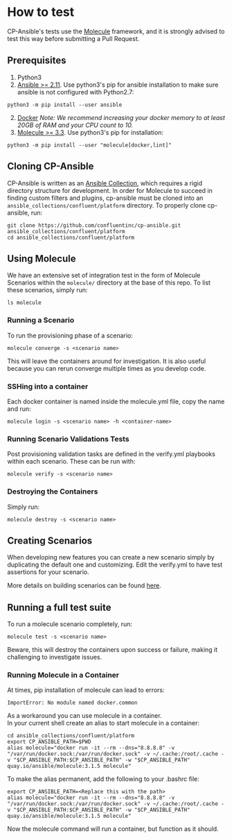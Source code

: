 # How to test

CP-Ansible's tests use the [Molecule](https://molecule.readthedocs.io/en/latest/) framework, and it is strongly advised to test this way before submitting a Pull Request.

## Prerequisites

1. Python3
2. [Ansible >= 2.11](https://docs.ansible.com/ansible/latest/installation_guide/intro_installation.html#installing-ansible-with-pip). Use python3's pip for ansible installation to make sure ansible is not configured with Python2.7:
```
python3 -m pip install --user ansible
```
2. [Docker](https://docs.docker.com/get-docker/) *Note: We recommend increasing your docker memory to at least 20GB of RAM and your CPU count to 10.*
3. [Molecule >= 3.3](https://molecule.readthedocs.io/en/latest/installation.html#install). Use python3's pip for installation: 
```
python3 -m pip install --user "molecule[docker,lint]"
```

## Cloning CP-Ansible

CP-Ansible is written as an [Ansible Collection](https://docs.ansible.com/ansible/latest/dev_guide/developing_collections.html), which requires a rigid directory structure for development. In order for Molecule to succeed in finding custom filters and plugins, cp-ansible must be cloned into an `ansible_collections/confluent/platform` directory. To properly clone cp-ansible, run:

```
git clone https://github.com/confluentinc/cp-ansible.git ansible_collections/confluent/platform
cd ansible_collections/confluent/platform
```

## Using Molecule

We have an extensive set of integration test in the form of Molecule Scenarios within the `molecule/` directory at the base of this repo. To list these scenarios, simply run:

```
ls molecule
```


### Running a Scenario

To run the provisioning phase of a scenario:

```
molecule converge -s <scenario name>
```

This will leave the containers around for investigation. It is also useful because you can rerun converge multiple times as you develop code.

### SSHing into a container

Each docker container is named inside the molecule.yml file, copy the name and run:

```
molecule login -s <scenario name> -h <container-name>
```

### Running Scenario Validations Tests

Post provisioning validation tasks are defined in the verify.yml playbooks within each scenario. These can be run with:

```
molecule verify -s <scenario name>
```

### Destroying the Containers

Simply run:

```
molecule destroy -s <scenario name>
```

## Creating Scenarios

When developing new features you can create a new scenario simply by duplicating the default one and customizing. Edit the verify.yml to have test assertions for your scenario.

More details on building scenarios can be found [here](https://molecule.readthedocs.io/en/latest/getting-started.html?highlight=scenarios#molecule-scenarios).

## Running a full test suite

To run a molecule scenario completely, run:
```
molecule test -s <scenario name>
```
Beware, this will destroy the containers upon success or failure, making it challenging to investigate issues.

### Running Molecule in a Container

At times, pip installation of molecule can lead to errors:
```
ImportError: No module named docker.common
```

As a workaround you can use molecule in a container.  
In your current shell create an alias to start molecule in a container:

```
cd ansible_collections/confluent/platform
export CP_ANSIBLE_PATH=$PWD
alias molecule="docker run -it --rm --dns="8.8.8.8" -v "/var/run/docker.sock:/var/run/docker.sock" -v ~/.cache:/root/.cache -v "$CP_ANSIBLE_PATH:$CP_ANSIBLE_PATH" -w "$CP_ANSIBLE_PATH" quay.io/ansible/molecule:3.1.5 molecule"
```

To make the alias permanent, add the following to your .bashrc file:

```
export CP_ANSIBLE_PATH=<Replace this with the path>
alias molecule="docker run -it --rm --dns="8.8.8.8" -v "/var/run/docker.sock:/var/run/docker.sock" -v ~/.cache:/root/.cache -v "$CP_ANSIBLE_PATH:$CP_ANSIBLE_PATH" -w "$CP_ANSIBLE_PATH" quay.io/ansible/molecule:3.1.5 molecule"
```

Now the molecule command will run a container, but function as it should.
